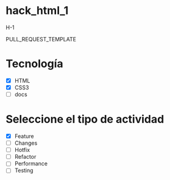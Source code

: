 # hack_html_1
H-1

PULL_REQUEST_TEMPLATE
# Tecnología
- [x] HTML
- [x] CSS3
- [ ] docs

# Seleccione el tipo de actividad
- [x] Feature
- [ ] Changes
- [ ] Hotfix
- [ ] Refactor
- [ ] Performance
- [ ] Testing
